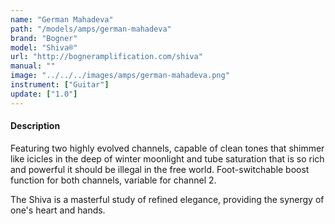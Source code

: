 ```yaml
---
name: "German Mahadeva"
path: "/models/amps/german-mahadeva"
brand: "Bogner"
model: "Shiva®"
url: "http://bogneramplification.com/shiva"
manual: ""
image: "../../../images/amps/german-mahadeva.png"
instrument: ["Guitar"]
update: ["1.0"]
---
```

#### Description
Featuring two highly evolved channels, capable of clean tones that shimmer like icicles in the deep of winter moonlight and tube saturation that is so rich and powerful it should be illegal in the free world. Foot-switchable boost function for both channels, variable for channel 2.

The Shiva is a masterful study of refined elegance, providing the synergy of one's heart and hands.